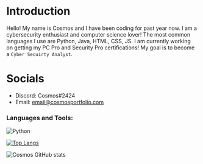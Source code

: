 

# Introduction 

Hello! My name is Cosmos and I have been coding for past year now. I am a cybersecurity enthusiast and computer science lover! The most common languages I use are Python, Java, HTML, CSS, JS. I am currently working on getting my PC Pro and Security Pro certifications! My goal is to become a `Cyber Secuirty Analyst`.
# Socials 
- Discord: Cosmos#2424
- Email: email@cosmosportfolio.com
### Languages and Tools:
  <img alt="Python" src="https://img.shields.io/badge/Python-282a35?style=for-the-badge&logo=pythonlogoColor=282a35&labelColor=0F58FF" />

[![Top Langs](https://github-readme-stats.vercel.app/api/top-langs/?username=CyberCosmos24&layout=compact)](https://github.com/CyberCosmos24/github-readme-stats)


![Cosmos GitHub stats](https://github-readme-stats.vercel.app/api?username=CyberCosmos24&show_icons=true&theme=default)

